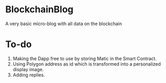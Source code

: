 # BlockchainBlog
A very basic micro-blog with all data on the blockchain

# To-do
1. Making the Dapp free to use by storing Matic in the Smart Contract.
2. Using Polygon address as id which is transformed into a personalized display image.
3. Adding replies.
